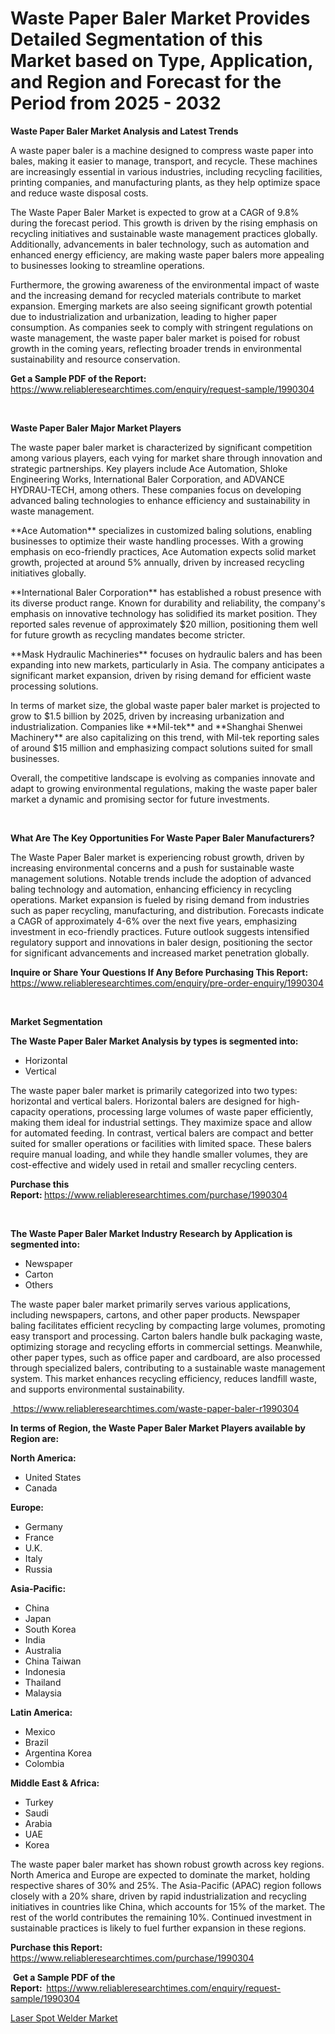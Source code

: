 <p><h1>Waste Paper Baler Market Provides Detailed Segmentation of this Market based on Type, Application, and Region and Forecast for the Period from 2025 - 2032</h1></p><p><strong>Waste Paper Baler Market Analysis and Latest Trends</strong></p>
<p><p>A waste paper baler is a machine designed to compress waste paper into bales, making it easier to manage, transport, and recycle. These machines are increasingly essential in various industries, including recycling facilities, printing companies, and manufacturing plants, as they help optimize space and reduce waste disposal costs. </p><p>The Waste Paper Baler Market is expected to grow at a CAGR of 9.8% during the forecast period. This growth is driven by the rising emphasis on recycling initiatives and sustainable waste management practices globally. Additionally, advancements in baler technology, such as automation and enhanced energy efficiency, are making waste paper balers more appealing to businesses looking to streamline operations.</p><p>Furthermore, the growing awareness of the environmental impact of waste and the increasing demand for recycled materials contribute to market expansion. Emerging markets are also seeing significant growth potential due to industrialization and urbanization, leading to higher paper consumption. As companies seek to comply with stringent regulations on waste management, the waste paper baler market is poised for robust growth in the coming years, reflecting broader trends in environmental sustainability and resource conservation.</p></p>
<p><strong>Get a Sample PDF of the Report:&nbsp;</strong> <a href="https://www.reliableresearchtimes.com/enquiry/request-sample/1990304?utm_campaign=2629&utm_medium=2&utm_source=Github&utm_content=ia&utm_term=10042025&utm_id=waste-paper-baler">https://www.reliableresearchtimes.com/enquiry/request-sample/1990304</a></p>
<p>&nbsp;</p>
<p><strong>Waste Paper Baler Major Market Players</strong></p>
<p><p>The waste paper baler market is characterized by significant competition among various players, each vying for market share through innovation and strategic partnerships. Key players include Ace Automation, Shloke Engineering Works, International Baler Corporation, and ADVANCE HYDRAU-TECH, among others. These companies focus on developing advanced baling technologies to enhance efficiency and sustainability in waste management.</p><p>**Ace Automation** specializes in customized baling solutions, enabling businesses to optimize their waste handling processes. With a growing emphasis on eco-friendly practices, Ace Automation expects solid market growth, projected at around 5% annually, driven by increased recycling initiatives globally.</p><p>**International Baler Corporation** has established a robust presence with its diverse product range. Known for durability and reliability, the company's emphasis on innovative technology has solidified its market position. They reported sales revenue of approximately $20 million, positioning them well for future growth as recycling mandates become stricter.</p><p>**Mask Hydraulic Machineries** focuses on hydraulic balers and has been expanding into new markets, particularly in Asia. The company anticipates a significant market expansion, driven by rising demand for efficient waste processing solutions.</p><p>In terms of market size, the global waste paper baler market is projected to grow to $1.5 billion by 2025, driven by increasing urbanization and industrialization. Companies like **Mil-tek** and **Shanghai Shenwei Machinery** are also capitalizing on this trend, with Mil-tek reporting sales of around $15 million and emphasizing compact solutions suited for small businesses.</p><p>Overall, the competitive landscape is evolving as companies innovate and adapt to growing environmental regulations, making the waste paper baler market a dynamic and promising sector for future investments.</p></p>
<p>&nbsp;</p>
<p><strong>What Are The Key Opportunities For Waste Paper Baler Manufacturers?</strong></p>
<p><p>The Waste Paper Baler market is experiencing robust growth, driven by increasing environmental concerns and a push for sustainable waste management solutions. Notable trends include the adoption of advanced baling technology and automation, enhancing efficiency in recycling operations. Market expansion is fueled by rising demand from industries such as paper recycling, manufacturing, and distribution. Forecasts indicate a CAGR of approximately 4-6% over the next five years, emphasizing investment in eco-friendly practices. Future outlook suggests intensified regulatory support and innovations in baler design, positioning the sector for significant advancements and increased market penetration globally.</p></p>
<p><strong>Inquire or Share Your Questions If Any Before Purchasing This Report:</strong> <a href="https://www.reliableresearchtimes.com/enquiry/pre-order-enquiry/1990304?utm_campaign=2629&utm_medium=2&utm_source=Github&utm_content=ia&utm_term=10042025&utm_id=waste-paper-baler">https://www.reliableresearchtimes.com/enquiry/pre-order-enquiry/1990304</a></p>
<p>&nbsp;</p>
<p><strong>Market Segmentation</strong></p>
<p><strong>The Waste Paper Baler Market Analysis by types is segmented into:</strong></p>
<p><ul><li>Horizontal</li><li>Vertical</li></ul></p>
<p><p>The waste paper baler market is primarily categorized into two types: horizontal and vertical balers. Horizontal balers are designed for high-capacity operations, processing large volumes of waste paper efficiently, making them ideal for industrial settings. They maximize space and allow for automated feeding. In contrast, vertical balers are compact and better suited for smaller operations or facilities with limited space. These balers require manual loading, and while they handle smaller volumes, they are cost-effective and widely used in retail and smaller recycling centers.</p></p>
<p><strong>Purchase this Report:&nbsp;</strong><a href="https://www.reliableresearchtimes.com/purchase/1990304?utm_campaign=2629&utm_medium=2&utm_source=Github&utm_content=ia&utm_term=10042025&utm_id=waste-paper-baler">https://www.reliableresearchtimes.com/purchase/1990304</a></p>
<p>&nbsp;</p>
<p><strong>The Waste Paper Baler Market Industry Research by Application is segmented into:</strong></p>
<p><ul><li>Newspaper</li><li>Carton</li><li>Others</li></ul></p>
<p><p>The waste paper baler market primarily serves various applications, including newspapers, cartons, and other paper products. Newspaper baling facilitates efficient recycling by compacting large volumes, promoting easy transport and processing. Carton balers handle bulk packaging waste, optimizing storage and recycling efforts in commercial settings. Meanwhile, other paper types, such as office paper and cardboard, are also processed through specialized balers, contributing to a sustainable waste management system. This market enhances recycling efficiency, reduces landfill waste, and supports environmental sustainability.</p></p>
<p><a href="https://www.reliableresearchtimes.com/waste-paper-baler-r1990304?utm_campaign=2629&utm_medium=2&utm_source=Github&utm_content=ia&utm_term=10042025&utm_id=waste-paper-baler">&nbsp;https://www.reliableresearchtimes.com/waste-paper-baler-r1990304</a></p>
<p><strong>In terms of Region, the Waste Paper Baler Market Players available by Region are:</strong></p>
<p>
    <p> <strong> North America: </strong>
        <ul>
            <li>United States</li>
            <li>Canada</li>
        </ul>
        </p> 
    <p> <strong> Europe: </strong>
        <ul>
            <li>Germany</li>
            <li>France</li>
            <li>U.K.</li>
            <li>Italy</li>
            <li>Russia</li>
        </ul>
        </p> 
    <p> <strong> Asia-Pacific: </strong>
        <ul>
            <li>China</li>
            <li>Japan</li>
            <li>South Korea</li>
            <li>India</li>
            <li>Australia</li>
            <li>China Taiwan</li>
            <li>Indonesia</li>
            <li>Thailand</li>
            <li>Malaysia</li>
        </ul>
        </p> 
    <p> <strong> Latin America: </strong>
        <ul>
            <li>Mexico</li>
            <li>Brazil</li>
            <li>Argentina Korea</li>
            <li>Colombia</li>
        </ul>
        </p> 
    <p> <strong> Middle East & Africa: </strong>
        <ul>
            <li>Turkey</li>
            <li>Saudi</li>
            <li>Arabia</li>
            <li>UAE</li>
            <li>Korea</li>
        </ul>
    </p>
    </p>
<p><p>The waste paper baler market has shown robust growth across key regions. North America and Europe are expected to dominate the market, holding respective shares of 30% and 25%. The Asia-Pacific (APAC) region follows closely with a 20% share, driven by rapid industrialization and recycling initiatives in countries like China, which accounts for 15% of the market. The rest of the world contributes the remaining 10%. Continued investment in sustainable practices is likely to fuel further expansion in these regions.</p></p>
<p><strong>Purchase this Report: </strong><a href="https://www.reliableresearchtimes.com/purchase/1990304?utm_campaign=2629&utm_medium=2&utm_source=Github&utm_content=ia&utm_term=10042025&utm_id=waste-paper-baler">https://www.reliableresearchtimes.com/purchase/1990304</a></p>
<p>&nbsp;<strong>Get a Sample PDF of the Report:&nbsp;&nbsp;</strong><a href="https://www.reliableresearchtimes.com/enquiry/request-sample/1990304?utm_campaign=2629&utm_medium=2&utm_source=Github&utm_content=ia&utm_term=10042025&utm_id=waste-paper-baler">https://www.reliableresearchtimes.com/enquiry/request-sample/1990304</a></p>
<p><strong></strong></p>
<p><p><a href="https://github.com/saaindosya/Market-Research-Report-List-1/blob/main/laser-spot-welder-market.md?utm_campaign=2629&utm_medium=2&utm_source=Github&utm_content=ia&utm_term=10042025&utm_id=waste-paper-baler">Laser Spot Welder Market</a></p></p>